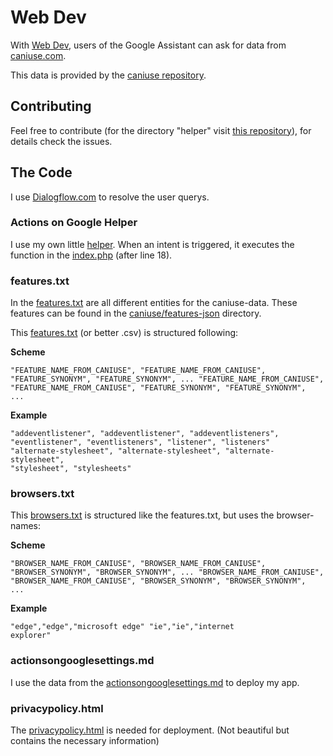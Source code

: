# Web Dev
With [Web Dev](https://assistant.google.com/services/a/id/6e3b4b0d7d1aebde/), users of the Google Assistant can ask for data from [caniuse.com](https://caniuse.com).

This data is provided by the [caniuse repository](https://github.com/Fyrd/caniuse).


## Contributing
Feel free to contribute (for the directory "helper" visit [this repository](https://github.com/richtepa/google_assistant-api.ai-php_helper)), for details check the issues.


## The Code
I use [Dialogflow.com](https://dialogflow.com) to resolve the user querys.


### Actions on Google Helper
I use my own little [helper](https://github.com/richtepa/google_assistant-api.ai-php_helper). When an intent is triggered, it executes the function in the [index.php](index.php) (after line 18).


### features.txt
In the [features.txt](features.txt) are all different entities for the caniuse-data. These features can be found in the [caniuse/features-json](https://github.com/Fyrd/caniuse/tree/master/features-json) directory.

This [features.txt](features.txt) (or better .csv) is structured following:

**Scheme**

<CODE>"FEATURE_NAME_FROM_CANIUSE", "FEATURE_NAME_FROM_CANIUSE", "FEATURE_SYNONYM", "FEATURE_SYNONYM", ...
"FEATURE_NAME_FROM_CANIUSE", "FEATURE_NAME_FROM_CANIUSE", "FEATURE_SYNONYM", "FEATURE_SYNONYM", ...</CODE>

**Example**

<CODE>"addeventlistener", "addeventlistener", "addeventlisteners", "eventlistener", "eventlisteners", "listener", "listeners"
"alternate-stylesheet", "alternate-stylesheet", "alternate-stylesheet", "stylesheet", "stylesheets"</CODE>


### browsers.txt

This [browsers.txt](browsers.txt) is structured like the features.txt, but uses the browser-names:

**Scheme**

<CODE>"BROWSER_NAME_FROM_CANIUSE", "BROWSER_NAME_FROM_CANIUSE", "BROWSER_SYNONYM", "BROWSER_SYNONYM", ...
"BROWSER_NAME_FROM_CANIUSE", "BROWSER_NAME_FROM_CANIUSE", "BROWSER_SYNONYM", "BROWSER_SYNONYM", ...</CODE>

**Example**

<CODE>"edge","edge","microsoft edge"
"ie","ie","internet explorer"</CODE>


### actionsongooglesettings.md
I use the data from the [actionsongooglesettings.md](actionsongooglesettings.md) to deploy my app.


### privacypolicy.html
The [privacypolicy.html](privacypolicy.html) is needed for deployment. (Not beautiful but contains the necessary information)

